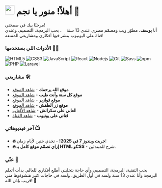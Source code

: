 <h1>
  <img src="https://emojis.slackmojis.com/emojis/images/1531849430/4246/blob-sunglasses.gif?1531849430" width="30"/>
  أهلاً! منور يا نجم 👋
</h1>

<p>
  مرحبًا بيك في صفحتي! </br> 
  أنا <b>يوسف</b>، مطوّر ويب ومصمّم مصري عندي 13 سنة 
  <img src="https://cdn-icons-png.flaticon.com/512/197/197604.png" width="13"/>. 
  بحب البرمجة، التصميم، وعندي قناة على اليوتيوب بنشر فيها أفكاري ومشاريعي الممتعة!
</p>

<h3>الأدوات اللي بستخدمها 👨‍💻</h3>
<p>
  <img alt="HTML5" src="https://img.shields.io/badge/-HTML5-E34F26?style=flat-square&logo=html5&logoColor=white" />
  <img alt="CSS3" src="https://img.shields.io/badge/-CSS3-1572B6?style=flat-square&logo=css3&logoColor=white" />
  <img alt="JavaScript" src="https://img.shields.io/badge/-JavaScript-F7DF1E?style=flat-square&logo=javascript&logoColor=black" />
  <img alt="React" src="https://img.shields.io/badge/-React-45b8d8?style=flat-square&logo=react&logoColor=white" />
  <img alt="Nodejs" src="https://img.shields.io/badge/-Nodejs-43853d?style=flat-square&logo=Node.js&logoColor=white" />
  <img alt="Git" src="https://img.shields.io/badge/-Git-F05032?style=flat-square&logo=git&logoColor=white" />
  <img alt="Sass" src="https://img.shields.io/badge/-Sass-CC6699?style=flat-square&logo=sass&logoColor=white" />
  <img alt="npm" src="https://img.shields.io/badge/-NPM-CB3837?style=flat-square&logo=npm&logoColor=white" />
  <img alt="PHP" src="https://img.shields.io/badge/-PHP-777BB4?style=flat-square&logo=php&logoColor=white" />
  <img alt="Laravel" src="https://img.shields.io/badge/-Laravel-FF2D20?style=flat-square&logo=laravel&logoColor=white" />
</p>

<h3>مشاريعي 🛠️</h3>
<ul>
  <li><b>موقع الله يرحمك</b> - <a href="https://yousef-elnawawy.github.io/rippo/" target="_blank">شاهد الموقع</a></li>
  <li><b>موقع كل سنة وأنت طيب</b> - <a href="https://yousef-elnawawy.github.io/birth/" target="_blank">شاهد الموقع</a></li>
  <li><b>موقع فوازير</b> - <a href="https://yousef-elnawawy.github.io/fawazer/" target="_blank">شاهد الموقع</a></li>
  <li><b>موقع زر الطفش</b> - <a href="https://yousef-elnawawy.github.io/tafash/" target="_blank">شاهد الموقع</a></li>
  <li><b>العابي على سكراتش</b> - <a href="scratch.html" target="_blank">شاهد الألعاب</a></li>
  <li><b>قناتي على يوتيوب</b> - <a href="https://www.youtube.com/@Fire675_nawawy" target="_blank">شاهد القناة</a></li>
</ul>

<h3>آخر فيديوهاتي 📺</h3>
<ul>
  <li><b>🔥 جربت ويندوز 7 في 2025!</b> - تحدي حنين لأيام زمان!</li>
  <li><b>🔥 إزاي تصمّم موقع كامل بـ HTML وCSS</b> - شرح للمبتدئين.</li>
</ul>

<h3>عنّي 📖</h3>
<p>
  بحب التقنية، البرمجة، التصميم، وأي حاجة بتخليني أطلع أفكاري للعالم. 
  بدأت أتعلم البرمجة وأنا عندي 13 سنة ولسه في أول الطريق، ولسه في حاجات كتير هتشوفوها مني قريب بإذن الله! 🚀
</p>
